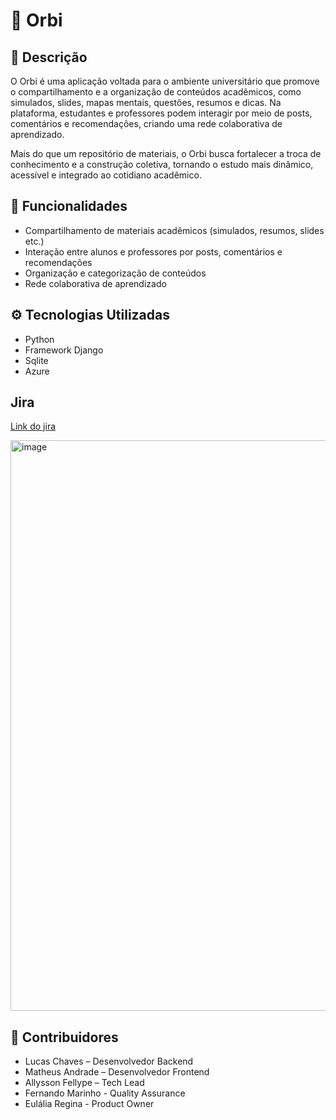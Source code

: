 # 📌 Orbi

## 📖 Descrição

O Orbi é uma aplicação voltada para o ambiente universitário que promove o compartilhamento e a organização de conteúdos acadêmicos, como simulados, slides, mapas mentais, questões, resumos e dicas.
Na plataforma, estudantes e professores podem interagir por meio de posts, comentários e recomendações, criando uma rede colaborativa de aprendizado.

Mais do que um repositório de materiais, o Orbi busca fortalecer a troca de conhecimento e a construção coletiva, tornando o estudo mais dinâmico, acessível e integrado ao cotidiano acadêmico.

## 🚀 Funcionalidades

* Compartilhamento de materiais acadêmicos (simulados, resumos, slides etc.)
* Interação entre alunos e professores por posts, comentários e recomendações
* Organização e categorização de conteúdos
* Rede colaborativa de aprendizado

## ⚙ Tecnologias Utilizadas

* Python
* Framework Django
* Sqlite
* Azure

## Jira

[Link do jira](https://projeto-fds-cesar.atlassian.net/jira/software/projects/PFDS/boards/2) 

<img width="1919" height="913" alt="image" src="https://github.com/user-attachments/assets/fb71bd22-54a0-4b03-aac2-22098602291e" />


## 👥 Contribuidores

* Lucas Chaves – Desenvolvedor Backend
* Matheus Andrade – Desenvolvedor Frontend
* Allysson Fellype – Tech Lead
* Fernando Marinho - Quality Assurance
* Eulália Regina - Product Owner
  
